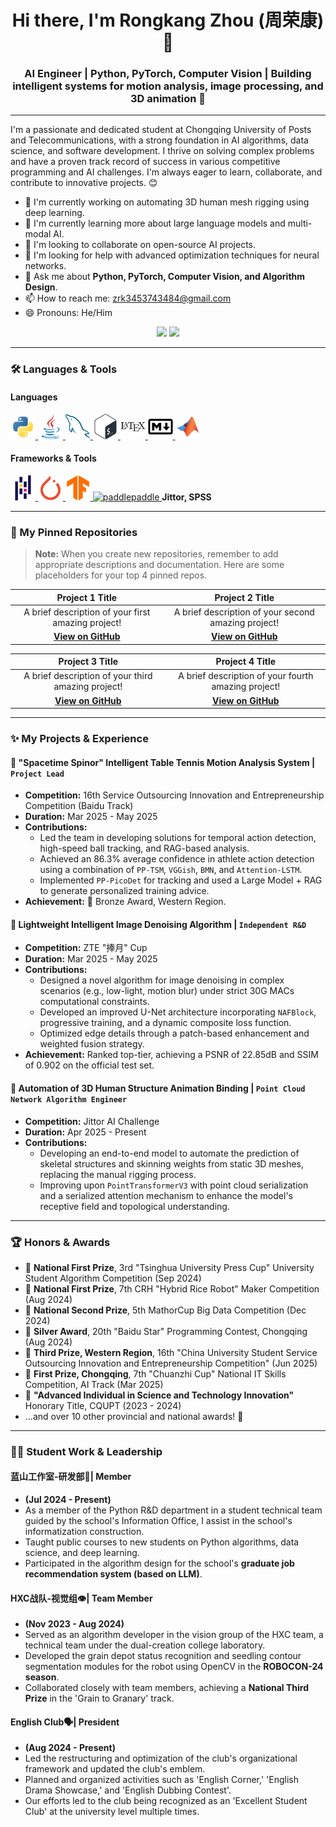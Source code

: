 # <div align="center">Hi there, I'm Rongkang Zhou (周荣康) 👋</div>

### <p align="center">AI Engineer | Python, PyTorch, Computer Vision | Building intelligent systems for motion analysis, image processing, and 3D animation 🚀</p>

---

I'm a passionate and dedicated student at Chongqing University of Posts and Telecommunications, with a strong foundation in AI algorithms, data science, and software development. I thrive on solving complex problems and have a proven track record of success in various competitive programming and AI challenges. I'm always eager to learn, collaborate, and contribute to innovative projects. 😊

- 🔭 I'm currently working on automating 3D human mesh rigging using deep learning.
- 🌱 I'm currently learning more about large language models and multi-modal AI.
- 👯 I'm looking to collaborate on open-source AI projects.
- 🤔 I'm looking for help with advanced optimization techniques for neural networks.
- 💬 Ask me about **Python, PyTorch, Computer Vision, and Algorithm Design**.
- 📫 How to reach me: [zrk3453743484@gmail.com](mailto:zrk3453743484@gmail.com)
- 😄 Pronouns: He/Him

<p align="center">
  <a href="mailto:zrk3453743484@gmail.com"><img src="https://img.shields.io/badge/Gmail-D14836?style=for-the-badge&logo=gmail&logoColor=white" /></a>
  <a href="https://www.linkedin.com/in/your_linkedin_profile/"><img src="https://img.shields.io/badge/LinkedIn-0077B5?style=for-the-badge&logo=linkedin&logoColor=white" /></a>
</p>

---

### 🛠️ Languages & Tools

<h4>Languages</h4>
<p align="left">
  <a href="https://www.python.org" target="_blank" rel="noreferrer"> <img src="https://raw.githubusercontent.com/devicons/devicon/master/icons/python/python-original.svg" alt="python" width="40" height="40"/> </a>
  <a href="https://www.java.com" target="_blank" rel="noreferrer"> <img src="https://raw.githubusercontent.com/devicons/devicon/master/icons/java/java-original.svg" alt="java" width="40" height="40"/> </a>
  <a href="https://www.mysql.com/" target="_blank" rel="noreferrer"> <img src="https://raw.githubusercontent.com/devicons/devicon/master/icons/mysql/mysql-original.svg" alt="mysql" width="40" height="40"/> </a>
  <a href="https://www.gnu.org/software/bash/" target="_blank" rel="noreferrer"> <img src="https://raw.githubusercontent.com/devicons/devicon/master/icons/bash/bash-original.svg" alt="shell" width="40" height="40"/> </a>
  <a href="https://www.latex-project.org/" target="_blank" rel="noreferrer"> <img src="https://raw.githubusercontent.com/devicons/devicon/master/icons/latex/latex-original.svg" alt="latex" width="40" height="40"/> </a>
  <a href="https://www.markdownguide.org/" target="_blank" rel="noreferrer"> <img src="https://raw.githubusercontent.com/devicons/devicon/master/icons/markdown/markdown-original.svg" alt="markdown" width="40" height="40"/> </a>
  <a href="https://www.mathworks.com/products/matlab.html" target="_blank" rel="noreferrer"> <img src="https://raw.githubusercontent.com/devicons/devicon/master/icons/matlab/matlab-original.svg" alt="matlab" width="40" height="40"/> </a>
</p>

<h4>Frameworks & Tools</h4>
<p align="left">
  <a href="https://pandas.pydata.org/" target="_blank" rel="noreferrer"> <img src="https://raw.githubusercontent.com/devicons/devicon/master/icons/pandas/pandas-original.svg" alt="pandas" width="40" height="40"/> </a>
  <a href="https://pytorch.org/" target="_blank" rel="noreferrer"> <img src="https://raw.githubusercontent.com/devicons/devicon/master/icons/pytorch/pytorch-original.svg" alt="pytorch" width="40" height="40"/> </a>
  <a href="https://www.tensorflow.org" target="_blank" rel="noreferrer"> <img src="https://raw.githubusercontent.com/devicons/devicon/master/icons/tensorflow/tensorflow-original.svg" alt="tensorflow" width="40" height="40"/> </a>
  <a href="https://www.paddlepaddle.org.cn/" target="_blank" rel="noreferrer"> <img src="https://cdn.worldvectorlogo.com/logos/paddlepaddle.svg" alt="paddlepaddle" width="40" height="40"/> </a>
  <strong>Jittor, SPSS</strong>
</p>

---

### 📜 My Pinned Repositories
> **Note:** When you create new repositories, remember to add appropriate descriptions and documentation. Here are some placeholders for your top 4 pinned repos.

<div align="center">

| Project 1 Title | Project 2 Title |
| :---: | :---: |
| A brief description of your first amazing project! | A brief description of your second amazing project! |
| **[View on GitHub](https://github.com/your-username/project-1)** | **[View on GitHub](https://github.com/your-username/project-2)** |

| Project 3 Title | Project 4 Title |
| :---: | :---: |
| A brief description of your third amazing project! | A brief description of your fourth amazing project! |
| **[View on GitHub](https://github.com/your-username/project-3)** | **[View on GitHub](https://github.com/your-username/project-4)** |

</div>

---

### ✨ My Projects & Experience

#### 🤖 "Spacetime Spinor" Intelligent Table Tennis Motion Analysis System | `Project Lead`
*   **Competition:** 16th Service Outsourcing Innovation and Entrepreneurship Competition (Baidu Track)
*   **Duration:** Mar 2025 - May 2025
*   **Contributions:**
    *   Led the team in developing solutions for temporal action detection, high-speed ball tracking, and RAG-based analysis.
    *   Achieved an 86.3% average confidence in athlete action detection using a combination of `PP-TSM`, `VGGish`, `BMN`, and `Attention-LSTM`.
    *   Implemented `PP-PicoDet` for tracking and used a Large Model + RAG to generate personalized training advice.
*   **Achievement:** 🥉 Bronze Award, Western Region.

#### 🔧 Lightweight Intelligent Image Denoising Algorithm | `Independent R&D`
*   **Competition:** ZTE "捧月" Cup
*   **Duration:** Mar 2025 - May 2025
*   **Contributions:**
    *   Designed a novel algorithm for image denoising in complex scenarios (e.g., low-light, motion blur) under strict 30G MACs computational constraints.
    *   Developed an improved U-Net architecture incorporating `NAFBlock`, progressive training, and a dynamic composite loss function.
    *   Optimized edge details through a patch-based enhancement and weighted fusion strategy.
*   **Achievement:** Ranked top-tier, achieving a PSNR of 22.85dB and SSIM of 0.902 on the official test set.

#### 🦾 Automation of 3D Human Structure Animation Binding | `Point Cloud Network Algorithm Engineer`
*   **Competition:** Jittor AI Challenge
*   **Duration:** Apr 2025 - Present
*   **Contributions:**
    *   Developing an end-to-end model to automate the prediction of skeletal structures and skinning weights from static 3D meshes, replacing the manual rigging process.
    *   Improving upon `PointTransformerV3` with point cloud serialization and a serialized attention mechanism to enhance the model's receptive field and topological understanding.

---

### 🏆 Honors & Awards

-   🥇 **National First Prize**, 3rd "Tsinghua University Press Cup" University Student Algorithm Competition (Sep 2024)
-   🥇 **National First Prize**, 7th CRH "Hybrid Rice Robot" Maker Competition (Aug 2024)
-   🥈 **National Second Prize**, 5th MathorCup Big Data Competition (Dec 2024)
-   🥈 **Silver Award**, 20th "Baidu Star" Programming Contest, Chongqing (Aug 2024)
-   🥉 **Third Prize, Western Region**, 16th "China University Student Service Outsourcing Innovation and Entrepreneurship Competition" (Jun 2025)
-   🏅 **First Prize, Chongqing**, 7th "Chuanzhi Cup" National IT Skills Competition, AI Track (Mar 2025)
-   🌟 **"Advanced Individual in Science and Technology Innovation"** Honorary Title, CQUPT (2023 - 2024)
-   ...and over 10 other provincial and national awards! 🥳 

---

### 🧑‍💻 Student Work & Leadership

#### 蓝山工作室-研发部🏢| Member 
*   **(Jul 2024 - Present)**
*   As a member of the Python R&D department in a student technical team guided by the school's Information Office, I assist in the school's informatization construction.
*   Taught public courses to new students on Python algorithms, data science, and deep learning.
*   Participated in the algorithm design for the school's **graduate job recommendation system (based on LLM)**.

#### HXC战队-视觉组👁️| Team Member 
*   **(Nov 2023 - Aug 2024)**
*   Served as an algorithm developer in the vision group of the HXC team, a technical team under the dual-creation college laboratory.
*   Developed the grain depot status recognition and seedling contour segmentation modules for the robot using OpenCV in the **ROBOCON-24 season**.
*   Collaborated closely with team members, achieving a **National Third Prize** in the 'Grain to Granary' track.

#### English Club🗣️| President 
*   **(Aug 2024 - Present)**
*   Led the restructuring and optimization of the club's organizational framework and updated the club's emblem.
*   Planned and organized activities such as 'English Corner,' 'English Drama Showcase,' and 'English Dubbing Contest'.
*   Our efforts led to the club being recognized as an 'Excellent Student Club' at the university level multiple times.
